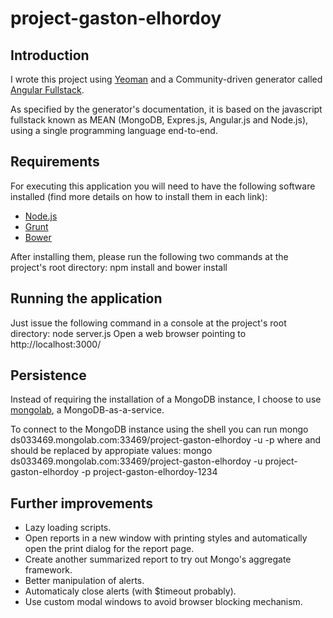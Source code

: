 # project-gaston-elhordoy

## Introduction

I wrote this project using [Yeoman](http://yeoman.io/) and a Community-driven generator called [Angular Fullstack](https://github.com/DaftMonk/generator-angular-fullstack).

As specified by the generator's documentation, it is based on the javascript fullstack known as MEAN (MongoDB, Expres.js, Angular.js and Node.js), using a single programming language end-to-end.


## Requirements

For executing this application you will need to have the following software installed (find more details on how to install them in each link):
- [Node.js](http://nodejs.org/download/)
- [Grunt](http://gruntjs.com/getting-started#installing-the-cli)
- [Bower](http://bower.io/#installing-bower)

After installing them, please run the following two commands at the project's root directory:
    npm install
and
    bower install

## Running the application

Just issue the following command in a console at the project's root directory:
    node server.js
Open a web browser pointing to
    http://localhost:3000/


## Persistence
Instead of requiring the installation of a MongoDB instance, I choose to use [mongolab](http://mongolab.com/), a MongoDB-as-a-service.

To connect to the MongoDB instance using the shell you can run
    mongo ds033469.mongolab.com:33469/project-gaston-elhordoy -u <dbuser> -p <dbpassword>
where <dbuser> and <dbpassword> should be replaced by appropiate values:
    mongo ds033469.mongolab.com:33469/project-gaston-elhordoy -u project-gaston-elhordoy -p project-gaston-elhordoy-1234


## Further improvements
- Lazy loading scripts.
- Open reports in a new window with printing styles and automatically open the print dialog for the report page.
- Create another summarized report to try out Mongo's aggregate framework.
- Better manipulation of alerts.
- Automaticaly close alerts (with $timeout probably).
- Use custom modal windows to avoid browser blocking mechanism.
